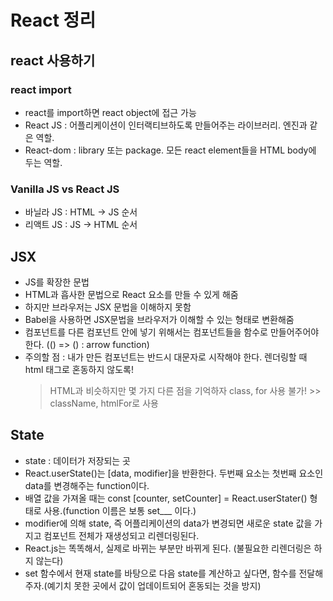 # React 정리

## react 사용하기

### react import

- react를 import하면 react object에 접근 가능
- React JS : 어플리케이션이 인터랙티브하도록 만들어주는 라이브러리. 엔진과 같은 역할.
- React-dom : library 또는 package. 모든 react element들을 HTML body에 두는 역할.

### Vanilla JS vs React JS

- 바닐라 JS : HTML -> JS 순서
- 리액트 JS : JS -> HTML 순서

## JSX

- JS를 확장한 문법
- HTML과 흡사한 문법으로 React 요소를 만들 수 있게 해줌
- 하지만 브라우저는 JSX 문법을 이해하지 못함
- Babel을 사용하면 JSX문법을 브라우저가 이해할 수 있는 형태로 변환해줌
- 컴포넌트를 다른 컴포넌트 안에 넣기 위해서는 컴포넌트들을 함수로 만들어주어야 한다. (() => () : arrow function)
- 주의할 점 : 내가 만든 컴포넌트는 반드시 대문자로 시작해야 한다. 렌더링할 때 html 태그로 혼동하지 않도록!
  > HTML과 비슷하지만 몇 가지 다른 점을 기억하자
  > class, for 사용 불가! >> className, htmlFor로 사용

## State

- state : 데이터가 저장되는 곳
- React.userState()는 [data, modifier]을 반환한다. 두번째 요소는 첫번째 요소인 data를 변경해주는 function이다.
- 배열 값을 가져올 때는 const [counter, setCounter] = React.userStater() 형태로 사용.(function 이름은 보통 set\_\_\_ 이다.)
- modifier에 의해 state, 즉 어플리케이션의 data가 변경되면 새로운 state 값을 가지고 컴포넌트 전체가 재생성되고 리렌더링된다.
- React.js는 똑똑해서, 실제로 바뀌는 부분만 바뀌게 된다. (불필요한 리렌더링은 하지 않는다)
- set 함수에서 현재 state를 바탕으로 다음 state를 계산하고 싶다면, 함수를 전달해주자.(예기치 못한 곳에서 값이 업데이트되어 혼동되는 것을 방지)
